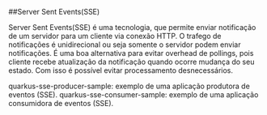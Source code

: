 ##Server Sent Events(SSE)

Server Sent Events(SSE) é uma tecnologia, que permite enviar notificação de um servidor para um cliente via conexão HTTP. 
O trafego de notificações é unidirecional ou seja somente o servidor podem enviar notificações. 
É uma boa alternativa para evitar overhead de pollings, pois cliente recebe atualização da notificação quando ocorre mudança do seu estado. Com isso é possível evitar processamento desnecessários. 

quarkus-sse-producer-sample: exemplo de uma aplicação produtora de eventos (SSE). 
quarkus-sse-consumer-sample: exemplo de uma aplicação consumidora de eventos (SSE).
